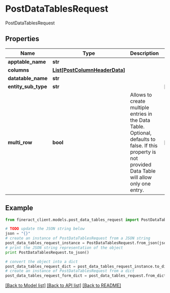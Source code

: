 # PostDataTablesRequest

PostDataTablesRequest

## Properties

Name | Type | Description | Notes
------------ | ------------- | ------------- | -------------
**apptable_name** | **str** |  | 
**columns** | [**List[PostColumnHeaderData]**](PostColumnHeaderData.md) |  | 
**datatable_name** | **str** |  | 
**entity_sub_type** | **str** |  | [optional] 
**multi_row** | **bool** | Allows to create multiple entries in the Data Table. Optional, defaults to false. If this property is not provided Data Table will allow only one entry. | [optional] 

## Example

```python
from fineract_client.models.post_data_tables_request import PostDataTablesRequest

# TODO update the JSON string below
json = "{}"
# create an instance of PostDataTablesRequest from a JSON string
post_data_tables_request_instance = PostDataTablesRequest.from_json(json)
# print the JSON string representation of the object
print PostDataTablesRequest.to_json()

# convert the object into a dict
post_data_tables_request_dict = post_data_tables_request_instance.to_dict()
# create an instance of PostDataTablesRequest from a dict
post_data_tables_request_form_dict = post_data_tables_request.from_dict(post_data_tables_request_dict)
```
[[Back to Model list]](../README.md#documentation-for-models) [[Back to API list]](../README.md#documentation-for-api-endpoints) [[Back to README]](../README.md)


